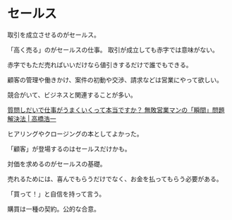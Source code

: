 # セールス

取引を成立させるのがセールス。

「高く売る」のがセールスの仕事。
取引が成立しても赤字では意味がない。

赤字でもただ売ればいいだけなら値引きするだけで誰でもできる。

顧客の管理や働きかけ、案件の初動や交渉、請求などは営業にやって欲しい。

競合がいて、ビジネスと関連することが多い。

[質問しだいで仕事がうまくいくって本当ですか？ 無敗営業マンの「瞬間」問題解決法 | 高橋浩一](https://www.amazon.co.jp/dp/B09TS8DN1G)

ヒアリングやクロージングの本としてよかった。

「顧客」が登場するのはセールスだけかも。

対価を求めるのがセールスの基礎。

売れるためには、喜んでもらうだけでなく、お金を払ってもらう必要がある。

「買って！」と自信を持って言う。

購買は一種の契約。公的な合意。
